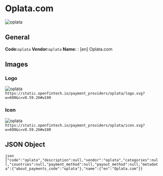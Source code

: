 # Oplata.com 
![oplata](https://static.openfintech.io/payment_providers/oplata/logo.svg?w=600&c=v0.59.26#w100) 
## General 
**Code:**`oplata` 
**Vendor:**`oplata` 
**Name:** 
:	[en] Oplata.com 
## Images 
### Logo 
![oplata](https://static.openfintech.io/payment_providers/oplata/logo.svg?w=600&c=v0.59.26#w100) 
``` https://static.openfintech.io/payment_providers/oplata/logo.svg?w=600&c=v0.59.26#w100 ``` 
### Icon 
![oplata](https://static.openfintech.io/payment_providers/oplata/icon.svg?w=600&c=v0.59.26#w100) 
``` https://static.openfintech.io/payment_providers/oplata/icon.svg?w=600&c=v0.59.26#w100 ``` 
## JSON Object 
```json {"code":"oplata","description":null,"vendor":"oplata","categories":null,"countries":null,"payment_method":null,"payout_method":null,"metadata":{"about_payments_code":"oplata"},"name":{"en":"Oplata.com"}} ``` 
